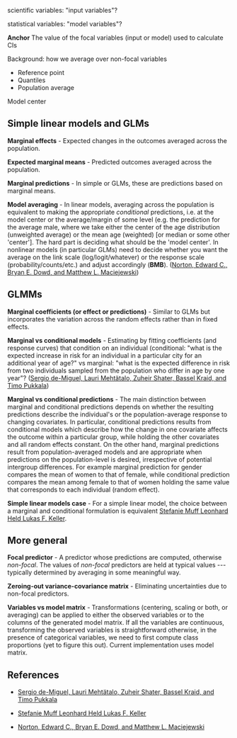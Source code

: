
scientific variables: "input variables"?

statistical variables: "model variables"?

**Anchor** The value of the focal variables (input or model) used to calculate CIs

Background: how we average over non-focal variables
* Reference point
* Quantiles
* Population average

Model center

## Simple linear models and GLMs

**Marginal effects** - Expected changes in the outcomes averaged across the population.

**Expected marginal means** - Predicted outcomes averaged across the population.

**Marginal predictions** - In simple or GLMs, these are predictions based on marginal means.

**Model averaging** - In linear models, averaging across the population is equivalent to making the appropriate _conditional_ predictions, i.e. at the model center or the average/margin of some level (e.g. the prediction for the average male, where we take either the center of the age distribution (unweighted average) or the mean age (weighted) [or median or some other 'center'].  The hard part is deciding what should be the 'model center'. In nonlinear models (in particular GLMs) need to decide whether you want the average on the link scale (log/logit/whatever) or the response scale (probability/counts/etc.) and adjust accordingly (**BMB**). ([Norton, Edward C., Bryan E. Dowd, and Matthew L. Maciejewski](https://doi.org/10.1001/jama.2019.1954))

## GLMMs

**Marginal coefficients (or effect  or predictions)** - Similar to GLMs but incorporates the variation across the random effects rather than in fixed effects. 

**Marginal vs conditional models** - Estimating by fitting
coefficients (and response curves) that condition on an individual
(conditional: "what is the expected increase in risk for an individual
in a particular city for an additional year of age?" vs marginal: "what
is the expected difference in risk from two individuals sampled from the
population who differ in age by one year"? ([Sergio de-Miguel, Lauri Mehtätalo, Zuheir Shater, Bassel Kraid, and Timo Pukkala](https://doi.org/10.1139/x2012-090))

**Marginal vs conditional predictions** - The main distinction between marginal and conditional predictions depends on whether the resulting predictions describe the individual's or the population-average response to changing covariates. In particular, conditional predictions results from conditional models which describe how the change in one covariate affects the outcome within a particular group, while holding the other covariates and all random effects constant. On the other hand, marginal predictions result from population-averaged models and are appropriate when predictions on the population-level is desired, irrespective of potential intergroup differences. For example marginal prediction for gender compares the mean of women to that of female, while conditional prediction compares the mean among female to that of women holding the same value that corresponds to each individual (random effect).

**Simple linear models case** - For a simple linear model, the choice between a marginal and conditional formulation is equivalent [Stefanie Muff  Leonhard Held  Lukas F. Keller](https://doi.org/10.1111/2041-210X.12623).


## More general

**Focal predictor** - A predictor whose predictions are computed, otherwise _non-focal_. The values of _non-focal_ predictors are held at typical values --- typically determined by averaging in some meaningful way.

**Zeroing-out variance-covariance matrix** - Eliminating uncertainties due to non-focal predictors.

**Variables vs model matrix** - Transformations (centering, scaling or both, or averaging) can be applied to either the observed variables or to the columns of the generated model matrix. If all the variables are continuous, transforming the observed variables is straightforward otherwise, in the presence of categorical variables, we need to first compute class proportions (yet to figure this out). Current implementation uses model matrix.

## References 

- [Sergio de-Miguel, Lauri Mehtätalo, Zuheir Shater, Bassel Kraid, and Timo Pukkala](https://doi.org/10.1139/x2012-090)

- [Stefanie Muff  Leonhard Held  Lukas F. Keller](https://doi.org/10.1111/2041-210X.12623)

- [Norton, Edward C., Bryan E. Dowd, and Matthew L. Maciejewski](https://doi.org/10.1001/jama.2019.1954)
